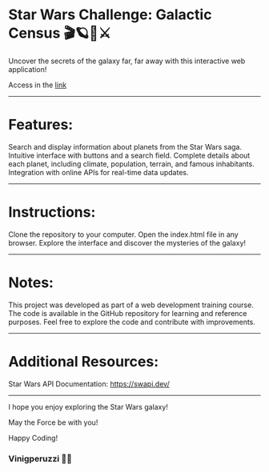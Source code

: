 # Star Wars Challenge: Galactic Census 🎬🪐🤖⚔️
Uncover the secrets of the galaxy far, far away with this interactive web application!

Access in the [link](https://vinigperuzzi.github.io/Star-wars-census/)

***

# Features:
Search and display information about planets from the Star Wars saga.
Intuitive interface with buttons and a search field.
Complete details about each planet, including climate, population, terrain, and famous inhabitants.
Integration with online APIs for real-time data updates.

***

# Instructions:
Clone the repository to your computer.
Open the index.html file in any browser.
Explore the interface and discover the mysteries of the galaxy!

***

# Notes:
This project was developed as part of a web development training course.
The code is available in the GitHub repository for learning and reference purposes.
Feel free to explore the code and contribute with improvements.

***

# Additional Resources:
Star Wars API Documentation: https://swapi.dev/

***

I hope you enjoy exploring the Star Wars galaxy!

May the Force be with you!

Happy Coding! 
### Vinigperuzzi 🧙‍♂️
